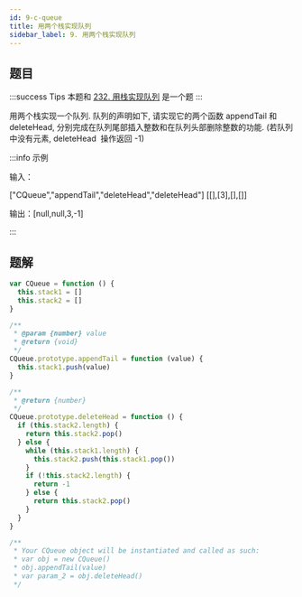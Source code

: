 ```yaml
---
id: 9-c-queue
title: 用两个栈实现队列
sidebar_label: 9. 用两个栈实现队列
---
```


## 题目

:::success Tips
本题和 [232. 用栈实现队列](/leetcode/easy/232-my-queue/) 是一个题
:::

用两个栈实现一个队列. 队列的声明如下, 请实现它的两个函数 appendTail 和 deleteHead, 分别完成在队列尾部插入整数和在队列头部删除整数的功能. (若队列中没有元素, deleteHead  操作返回 -1)

:::info 示例

输入：

["CQueue","appendTail","deleteHead","deleteHead"]
[[],[3],[],[]]

输出：[null,null,3,-1]

:::

## 题解

```ts
var CQueue = function () {
  this.stack1 = []
  this.stack2 = []
}

/**
 * @param {number} value
 * @return {void}
 */
CQueue.prototype.appendTail = function (value) {
  this.stack1.push(value)
}

/**
 * @return {number}
 */
CQueue.prototype.deleteHead = function () {
  if (this.stack2.length) {
    return this.stack2.pop()
  } else {
    while (this.stack1.length) {
      this.stack2.push(this.stack1.pop())
    }
    if (!this.stack2.length) {
      return -1
    } else {
      return this.stack2.pop()
    }
  }
}

/**
 * Your CQueue object will be instantiated and called as such:
 * var obj = new CQueue()
 * obj.appendTail(value)
 * var param_2 = obj.deleteHead()
 */

```
